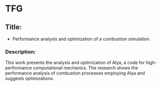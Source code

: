 # TFG 

## Title: 
* Performance analysis and optimization of a combustion simulation.


### Description:

This work presents the analysis and optimization of Alya, a code for high-performance computational mechanics.
The research shows the performance analysis of combustion processes employing Alya and suggests optimizations.
